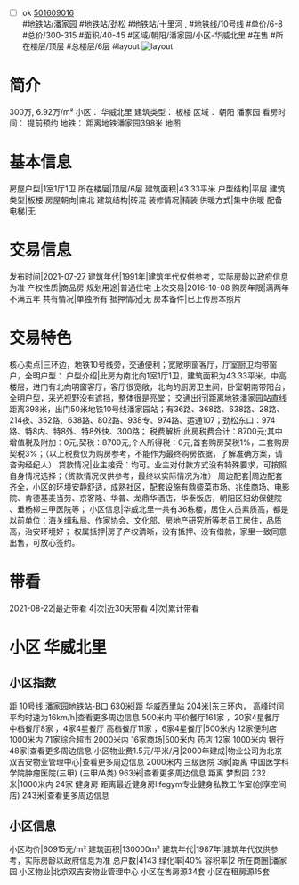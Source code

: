 - [ ] ok [501609016](https://bj.5i5j.com/ershoufang/501609016.html)  
 #地铁站/潘家园 #地铁站/劲松 #地铁站/十里河 ,  #地铁线/10号线
#单价/6-8 #总价/300-315 #面积/40-45   #区域/朝阳/潘家园/小区-华威北里 #在售 #所在楼层/顶层 #总楼层/6层 #layout 
![layout](http://image2a.5i5j.com/bdir/layout/ef2f81d947c74a08805ee2d3e5b1322d.jpg_P5.jpg) 
# 简介 
 300万,  6.92万/m² 
小区： 华威北里
建筑类型： 板楼
区域： 朝阳 潘家园
看房时间： 提前预约
地铁： 距离地铁潘家园398米 地图
# 基本信息 
 房屋户型|1室1厅1卫
所在楼层|顶层/6层
建筑面积|43.33平米
户型结构|平层
建筑类型|板楼
房屋朝向|南北
建筑结构|砖混
装修情况|精装
供暖方式|集中供暖
配备电梯|无
# 交易信息 
 发布时间|2021-07-27
建筑年代|1991年|建筑年代仅供参考，实际房龄以政府信息为准
产权性质|商品房
规划用途|普通住宅
上次交易|2016-10-08
购房年限|满两年不满五年
共有情况|单独所有
抵押情况|无
房本备件|已上传房本照片
# 交易特色 
 核心卖点|三环边，地铁10号线旁，交通便利；宽敞明窗客厅，厅室厨卫均带窗户，全明户型：
户型介绍|此房为南北向1室1厅1卫，建筑面积为43.33平米，中高楼层，进门有北向明窗客厅，客厅很宽敞，北向的厨房卫生间，卧室朝南带阳台，全明户型，采光视野没有遮挡，整体很是亮堂；
交通出行|距离地铁潘家园站直线距离398米，出门50米地铁10号线潘家园站；有36路、368路、638路、28路、214夜、352路、638路、802路、938专、974路、运通107；劲松东口：974路、特8内、特8外、特8外快、300路；
税费解析|此房税费合计：8700元;其中增值税及附加：0元;契税：8700元;个人所得税：0元;首套购房契税1%，二套购房契税3%；（以上税费仅为购房参考，不能作为最终购房依据，了解准确方案，请咨询经纪人）
贷款情况|业主接受：均可。业主对付款方式没有特殊要求，可按照自身情况选择；（贷款情况仅供参考，最终以实际情况为准）
周边配套|周边配套齐全，小区的环境安静舒适，成熟社区，配套设施有鼎盛菜市场、兆佳商场、电影院、肯德基麦当劳、京客隆、华普、龙鼎华酒店，华泰饭店，朝阳区妇幼保健院 、垂杨柳三甲医院等；
小区信息|华威北里一共有36栋楼，居住人员素质高，都是以前单位：海关缉私局、作家协会、文化部、房地产研究所等老员工居住，品质高，治安环境好；
权属抵押|房子产权清晰，没有抵押、没有借款，家里一致同意出售，可放心签约。
# 带看 
 2021-08-22|最近带看	 4|次|近30天带看	 4|次|累计带看
# 小区 华威北里
## 小区指数 
 距 10号线 潘家园地铁站-B口 630米|距 华威西里站 204米|东三环内， 高峰时间平均时速为16km/h|查看更多周边信息
500米内 平价餐厅161家 ，20家4星餐厅
中档餐厅8家 ，4家4星餐厅
高档餐厅11家 ，6家4星餐厅|500米内 12家便利店
1000米内 71家综合超市
2000米内 16家商场|500米内 药店 12家
1000米内 银行 48家|查看更多周边信息
小区物业费1.5元/平米/月|2000年建成|物业公司为北京双吉安物业管理中心|查看更多周边信息
2000米内 三级医院 3家|距离 中国医学科学院肿瘤医院(三甲) (三甲/A类) 963米|查看更多周边信息
距离 梦梨园 232米|1000米内 24家 健身房
距离最近健身房lifegym专业健身私教工作室(创享空间店) 243米|查看更多周边信息
## 小区信息 
 小区均价|60915元/m²
建筑面积|130000m²
建筑年代|1987年|建筑年代仅供参考，实际房龄以政府信息为准
总户数|4143
绿化率|40%
容积率|2
所在商圈|潘家园
小区物业|北京双吉安物业管理中心
小区在售房源34套
小区在租房源15套
